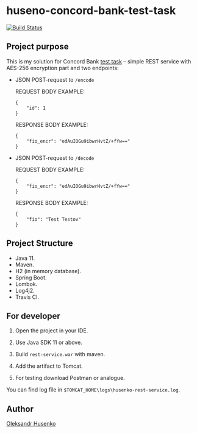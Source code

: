 # huseno-concord-bank-test-task 
[![Build Status](https://travis-ci.com/vztot/husenko-concord-bank-test-task.svg?branch=master)](https://travis-ci.com/vztot/husenko-concord-bank-test-task)

## Project purpose
This is my solution for Concord Bank [test task](TASK.md) – simple REST service with AES-256 encryption part and two endpoints:

* JSON POST-request to `/encode`

  REQUEST BODY EXAMPLE:
  ```
  {
      "id": 1
  }
  ```

  RESPONSE BODY EXAMPLE:
  ```
  {
      "fio_encr": "edAuIOGu9ibwrHvtZ/+fYw=="
  }
  ```

* JSON POST-request to `/decode`

  REQUEST BODY EXAMPLE:
  ```
  {
      "fio_encr": "edAuIOGu9ibwrHvtZ/+fYw=="
  }
  ```

  RESPONSE BODY EXAMPLE:
  ```
  {
      "fio": "Test Testov"
  }
  ```
  
## Project Structure
* Java 11.
* Maven.
* H2  (in memory database).
* Spring Boot.
* Lombok.
* Log4j2.
* Travis CI.

## For developer

1. Open the project in your IDE.

2. Use Java SDK 11 or above.

3. Build `rest-service.war` with maven.

4. Add the artifact to Tomcat.

5. For testing download Postman or analogue.

You can find log file in `$TOMCAT_HOME\logs\husenko-rest-service.log`.

## Author

[Oleksandr Husenko](https://www.linkedin.com/in/oleksandr-husenko-6a63a2b3/)
